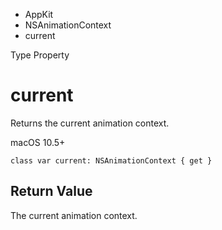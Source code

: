 

- AppKit
- NSAnimationContext
-  current 

Type Property

# current

Returns the current animation context.

macOS 10.5+

``` source
class var current: NSAnimationContext { get }
```

## Return Value

The current animation context.

